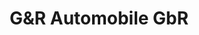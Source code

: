 ---
title: "G&R Automobile GbR"
url: /schoenebeck-elbe/gundr-automobile-gbr/
shop: Autowerkstatt
---